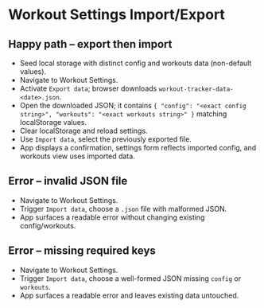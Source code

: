 # Workout Settings Import/Export

## Happy path – export then import
- Seed local storage with distinct config and workouts data (non-default values).
- Navigate to Workout Settings.
- Activate `Export data`; browser downloads `workout-tracker-data-<date>.json`.
- Open the downloaded JSON; it contains `{ "config": "<exact config string>", "workouts": "<exact workouts string>" }` matching localStorage values.
- Clear localStorage and reload settings.
- Use `Import data`, select the previously exported file.
- App displays a confirmation, settings form reflects imported config, and workouts view uses imported data.

## Error – invalid JSON file
- Navigate to Workout Settings.
- Trigger `Import data`, choose a `.json` file with malformed JSON.
- App surfaces a readable error without changing existing config/workouts.

## Error – missing required keys
- Navigate to Workout Settings.
- Trigger `Import data`, choose a well-formed JSON missing `config` or `workouts`.
- App surfaces a readable error and leaves existing data untouched.
